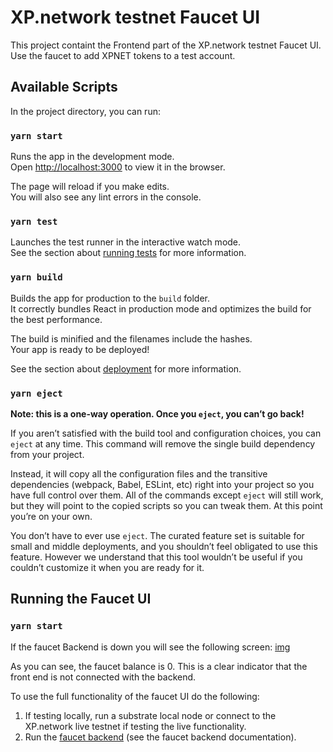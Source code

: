 # XP.network testnet Faucet UI

This project containt the Frontend part of the XP.network testnet Faucet UI.
Use the faucet to add XPNET tokens to a test account.

## Available Scripts

In the project directory, you can run:

### `yarn start`

Runs the app in the development mode.\
Open [http://localhost:3000](http://localhost:3000) to view it in the browser.

The page will reload if you make edits.\
You will also see any lint errors in the console.

### `yarn test`

Launches the test runner in the interactive watch mode.\
See the section about [running tests](https://facebook.github.io/create-react-app/docs/running-tests) for more information.

### `yarn build`

Builds the app for production to the `build` folder.\
It correctly bundles React in production mode and optimizes the build for the best performance.

The build is minified and the filenames include the hashes.\
Your app is ready to be deployed!

See the section about [deployment](https://facebook.github.io/create-react-app/docs/deployment) for more information.

### `yarn eject`

**Note: this is a one-way operation. Once you `eject`, you can’t go back!**

If you aren’t satisfied with the build tool and configuration choices, you can `eject` at any time. This command will remove the single build dependency from your project.

Instead, it will copy all the configuration files and the transitive dependencies (webpack, Babel, ESLint, etc) right into your project so you have full control over them. All of the commands except `eject` will still work, but they will point to the copied scripts so you can tweak them. At this point you’re on your own.

You don’t have to ever use `eject`. The curated feature set is suitable for small and middle deployments, and you shouldn’t feel obligated to use this feature. However we understand that this tool wouldn’t be useful if you couldn’t customize it when you are ready for it.

## Running the Faucet UI


### `yarn start`

If the faucet Backend is down you will see the following screen:
[img]('./../public/screens/Faucet%20UI%20with%20Faucet%20BE%20being%20down.png')

As you can see, the faucet balance is 0. This is a clear indicator that the front end is not connected with the backend.

To use the full functionality of the faucet UI do the following:

1. If testing locally, run a substrate local node or connect to the XP.network live testnet if testing the live functionality.
2. Run the [faucet backend](https://github.com/xp-network/faucet-backend) (see the faucet backend documentation).